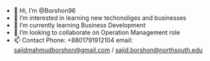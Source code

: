 - 👋 Hi, I’m @Borshon96
- 👀 I’m interested in learning new techonoliges and businesses
- 🌱 I’m currently learning Business Development
- 💞️ I’m looking to collaborate on Operation Management role
- 📫 Contact Phone: +8801791912104 email: sajidmahmudborshon@gmail.com / sajid.borshon@northsouth.edu 

<!---
Borshon96/Borshon96 is a ✨ special ✨ repository because its `README.md` (this file) appears on your GitHub profile.
You can click the Preview link to take a look at your changes.
--->
